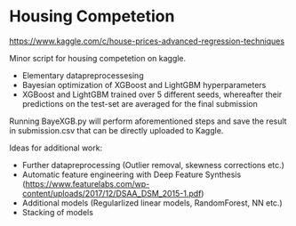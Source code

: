 # Housing Competetion

https://www.kaggle.com/c/house-prices-advanced-regression-techniques

Minor script for housing competetion on kaggle.

 - Elementary datapreprocessesing
 - Bayesian optimization of XGBoost and LightGBM hyperparameters
 - XGBoost and LightGBM trained over 5 different seeds, whereafter their predictions on the test-set are averaged for the final submission
 
 Running BayeXGB.py will perform aforementioned steps and save the result in submission.csv that can be directly uploaded to Kaggle.
 
 Ideas for additional work:
  - Further datapreprocessing (Outlier removal, skewness corrections etc.)
  - Automatic feature engineering with Deep Feature Synthesis (https://www.featurelabs.com/wp-content/uploads/2017/12/DSAA_DSM_2015-1.pdf)
  - Additional models (Regularlized linear models, RandomForest, NN etc.)
  - Stacking of models
